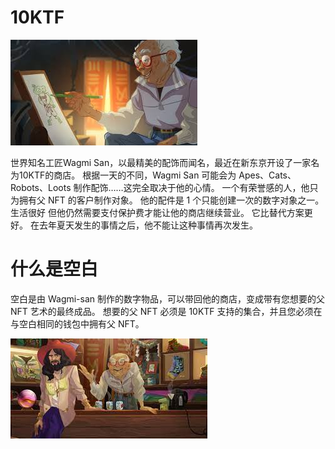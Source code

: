 # 10KTF

![images](images.png)



世界知名工匠Wagmi San，以最精美的配饰而闻名，最近在新东京开设了一家名为10KTF的商店。
根据一天的不同，Wagmi San 可能会为 Apes、Cats、Robots、Loots 制作配饰……这完全取决于他的心情。 一个有荣誉感的人，他只为拥有父 NFT 的客户制作对象。 他的配件是 1 个只能创建一次的数字对象之一。
生活很好 但他仍然需要支付保护费才能让他的商店继续营业。 它比替代方案更好。 在去年夏天发生的事情之后，他不能让这种事情再次发生。

# 什么是空白

空白是由 Wagmi-san 制作的数字物品，可以带回他的商店，变成带有您想要的父 NFT 艺术的最终成品。 想要的父 NFT 必须是 10KTF 支持的集合，并且您必须在与空白相同的钱包中拥有父 NFT。



![sadd](sadd.png)
